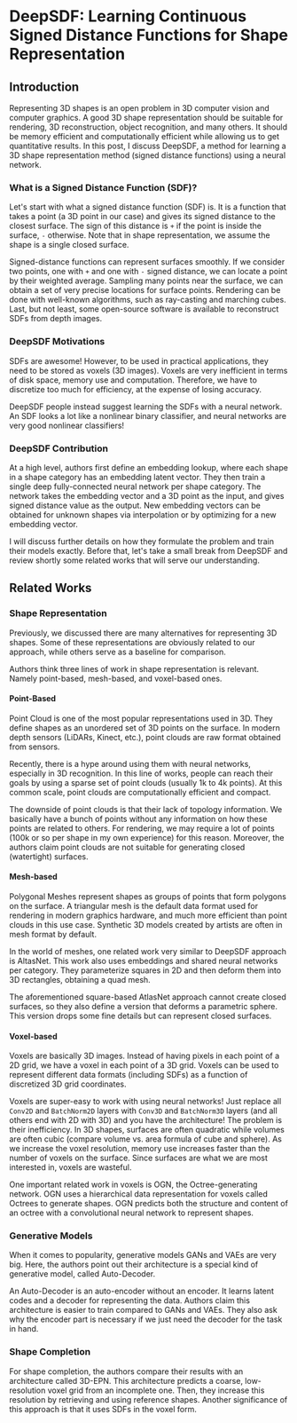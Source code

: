 # DeepSDF: Learning Continuous Signed Distance Functions for Shape Representation

## Introduction

Representing 3D shapes is an open problem in 3D computer vision and computer graphics. A good 3D shape representation should be suitable for rendering, 3D reconstruction, object recognition, and many others. It should be memory efficient and computationally efficient while allowing us to get quantitative results. In this post, I discuss DeepSDF, a method for learning a 3D shape representation method (signed distance functions) using a neural network. 

### What is a Signed Distance Function (SDF)?

Let's start with what a signed distance function (SDF) is. It is a function that takes a point (a 3D point in our case) and gives its signed distance to the closest surface. The sign of this distance is `+` if the point is inside the surface, `-` otherwise. Note that in shape representation, we assume the shape is a single closed surface.

Signed-distance functions can represent surfaces smoothly. If we consider two points, one with `+` and one with `-` signed distance, we can locate a point by their weighted average. Sampling many points near the surface, we can obtain a set of very precise locations for surface points. Rendering can be done with well-known algorithms, such as ray-casting and marching cubes. Last, but not least, some open-source software is available to reconstruct SDFs from depth images. 

### DeepSDF Motivations
SDFs are awesome! However, to be used in practical applications, they need to be stored as voxels (3D images). Voxels are very inefficient in terms of disk space, memory use and computation. Therefore, we have to discretize too much for efficiency, at the expense of losing accuracy.

DeepSDF people instead suggest learning the SDFs with a neural network. An SDF looks a lot like a nonlinear binary classifier, and neural networks are very good nonlinear classifiers!


### DeepSDF Contribution
At a high level,  authors first define an embedding lookup, where each shape in a shape category has an embedding latent vector. They then train a single deep fully-connected neural network per shape category. The network takes the embedding vector and a 3D point as the input, and gives signed distance value as the output. New embedding vectors can be obtained for unknown shapes via interpolation or by optimizing for a new embedding vector.

I will discuss further details on how they formulate the problem and train their models exactly. Before that, let's take a small break from DeepSDF and review shortly some related works that will serve our understanding.


## Related Works
### Shape Representation

Previously, we discussed there are many alternatives for representing 3D shapes. Some of these representations are obviously related to our approach, while others serve as a baseline for comparison.

Authors think three lines of work in shape representation is relevant. Namely point-based, mesh-based, and voxel-based ones.

#### Point-Based
Point Cloud is one of the most popular representations used in 3D. They define shapes as an unordered set of 3D points on the surface. In modern depth sensors (LiDARs, Kinect, etc.), point clouds are raw format obtained from sensors.

Recently, there is a hype around using them with neural networks, especially in 3D recognition. In this line of works, people can reach their goals by using a sparse set of point clouds (usually 1k to 4k points). At this common scale, point clouds are computationally efficient and compact.

The downside of point clouds is that their lack of topology information. We basically have a bunch of points without any information on how these points are related to others. For rendering, we may require a lot of points (100k or so per shape in my own experience) for this reason. Moreover, the authors claim point clouds are not suitable for generating closed (watertight) surfaces.

#### Mesh-based
Polygonal Meshes represent shapes as groups of points that form polygons on the surface. A triangular mesh is the default data format used for rendering in modern graphics hardware, and much more efficient than point clouds in this use case. Synthetic 3D models created by artists are often in mesh format by default.

In the world of meshes, one related work very similar to DeepSDF approach is AltasNet. This work also uses embeddings and shared neural networks per category. They parameterize squares in 2D and then deform them into 3D rectangles, obtaining a quad mesh.

The aforementioned square-based AtlasNet approach cannot create closed surfaces, so they also define a version that deforms a parametric sphere. This version drops some fine details but can represent closed surfaces.

#### Voxel-based
Voxels are basically 3D images. Instead of having pixels in each point of a 2D grid, we have a voxel in each point of a 3D grid. Voxels can be used to represent different data formats (including SDFs) as a function of discretized 3D grid coordinates.

Voxels are super-easy to work with using neural networks! Just replace all `Conv2D` and `BatchNorm2D` layers with `Conv3D` and `BatchNorm3D` layers (and all others end with 2D with 3D) and you have the architecture! The problem is their inefficiency. In 3D shapes, surfaces are often quadratic while volumes are often cubic (compare volume vs. area formula of cube and sphere). As we increase the voxel resolution, memory use increases faster than the number of voxels on the surface. Since surfaces are what we are most interested in, voxels are wasteful.

One important related work in voxels is OGN, the Octree-generating network. OGN uses a hierarchical data representation for voxels called Octrees to generate shapes. OGN predicts both the structure and content of an octree with a convolutional neural network to represent shapes.

### Generative Models
When it comes to popularity, generative models GANs and VAEs are very big. Here, the authors point out their architecture is a special kind of generative model, called Auto-Decoder.

An Auto-Decoder is an auto-encoder without an encoder. It learns latent codes and a decoder for representing the data. Authors claim this architecture is easier to train compared to GANs and VAEs. They also ask why the encoder part is necessary if we just need the decoder for the task in hand.

### Shape Completion
For shape completion, the authors compare their results with an architecture called 3D-EPN. This architecture predicts a coarse, low-resolution voxel grid from an incomplete one. Then, they increase this resolution by retrieving and using reference shapes. Another significance of this approach is that it uses SDFs in the voxel form.
